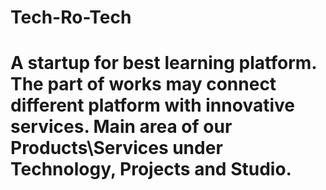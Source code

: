 # Tech-Ro-Tech

# A startup for best learning platform. The part of works may connect different platform with innovative services. Main area of our Products\Services under Technology, Projects and Studio.
